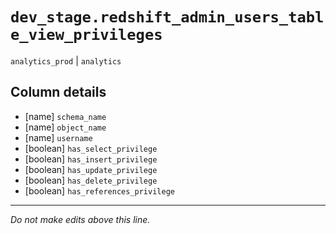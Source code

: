 # `dev_stage.redshift_admin_users_table_view_privileges`
`analytics_prod` | `analytics`

## Column details
* [name]      `schema_name`
* [name]      `object_name`
* [name]      `username`
* [boolean]   `has_select_privilege`
* [boolean]   `has_insert_privilege`
* [boolean]   `has_update_privilege`
* [boolean]   `has_delete_privilege`
* [boolean]   `has_references_privilege`

-------------------------------------------------------------------------------
*Do not make edits above this line.*
